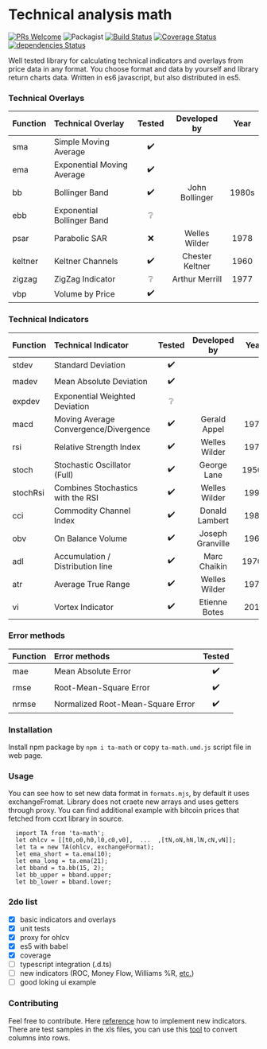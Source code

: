 
Technical analysis math
=========
[![PRs Welcome](https://img.shields.io/badge/PRs-welcome-brightgreen.svg?style=flat)](https://egghead.io/courses/how-to-contribute-to-an-open-source-project-on-github) ![Packagist](https://img.shields.io/packagist/l/doctrine/orm.svg) [![Build Status](https://travis-ci.org/munrocket/ta-math.svg?branch=master)](https://travis-ci.org/munrocket/ta-math) [![Coverage Status](https://coveralls.io/repos/github/munrocket/ta-math/badge.svg?branch=master)](https://coveralls.io/github/munrocket/ta-math?branch=master) [![dependencies Status](https://david-dm.org/munrocket/ta-math/status.svg)](https://david-dm.org/munrocket/ta-math)

Well tested library for calculating technical indicators and overlays from price data in any format. You choose format and data by yourself and library return charts data. Written in es6 javascript, but also distributed in es5.

[//]: # (used emoji ✔️️❔❌)

### Technical Overlays
| Function  | Technical Overlay                     | Tested  | Developed by     | Year |
|:----------|:--------------------------------------|:-------:|:----------------:|:----:|
| sma       | Simple Moving Average                 |    ✔️️    |                  |      |
| ema       | Exponential Moving Average            |    ✔️️    |                  |      |
| bb        | Bollinger Band                        |    ✔️️    | John Bollinger   | 1980s|
| ebb       | Exponential Bollinger Band            |    ❔    |                  |      |
| psar      | Parabolic SAR                         |    ❌    | Welles Wilder    | 1978 |
| keltner   | Keltner Channels                      |    ✔️️    | Chester Keltner  | 1960 |
| zigzag    | ZigZag Indicator                      |    ❔    | Arthur Merrill   | 1977 |
| vbp       | Volume by Price                       |    ✔️️    |                  |      |

### Technical Indicators
| Function  | Technical Indicator                   | Tested  | Developed by     | Year |
|:----------|:--------------------------------------|:-------:|:----------------:|:----:|
| stdev     | Standard Deviation                    |   ✔️️    |                  |      |
| madev     | Mean Absolute Deviation               |   ✔️    |                  |      |
| expdev    | Exponential Weighted Deviation        |   ❔    |                  |      |
| macd      | Moving Average Convergence/Divergence |   ✔️    | Gerald Appel     | 1979 |
| rsi       | Relative Strength Index               |   ✔️    | Welles Wilder    | 1978 |
| stoch     | Stochastic Oscillator (Full)          |   ✔️    | George Lane      | 1950s|
| stochRsi  | Combines Stochastics with the RSI     |   ✔️    | Welles Wilder    | 1994 |
| cci       | Commodity Channel Index               |   ✔️    | Donald Lambert   | 1980 |
| obv       | On Balance Volume                     |   ✔️    | Joseph Granville | 1963 |
| adl       | Accumulation / Distribution line      |   ✔️    | Marc Chaikin     | 1970s|
| atr       | Average True Range                    |   ✔️    | Welles Wilder    | 1978 |
| vi        | Vortex Indicator                      |   ✔️    | Etienne Botes    | 2010 |

### Error methods
| Function  | Error methods                         | Tested  |
|:----------|:--------------------------------------|:-------:|
| mae       | Mean Absolute Error                   |    ✔️    |
| rmse      | Root-Mean-Square Error                |    ✔️    |
| nrmse     | Normalized Root-Mean-Square Error     |    ✔️    |

### Installation

Install npm package by `npm i ta-math` or copy `ta-math.umd.js` script file in web page.

### Usage

You can see how to set new data format in `formats.mjs`, by default it uses exchangeFromat. Library does not craete new arrays and uses getters through proxy. You can find additional example with bitcoin prices that fetched from ccxt library in source.
```
  import TA from 'ta-math';
  let ohlcv = [[t0,o0,h0,l0,c0,v0],  ...  ,[tN,oN,hN,lN,cN,vN]];
  let ta = new TA(ohlcv, exchangeFormat);
  let ema_short = ta.ema(10);
  let ema_long = ta.ema(21);
  let bband = ta.bb(15, 2);
  let bb_upper = bband.upper;
  let bb_lower = bband.lower;
```

### 2do list

- [X] basic indicators and overlays
- [X] unit tests
- [X] proxy for ohlcv
- [X] es5 with babel
- [X] coverage
- [ ] typescript integration (.d.ts)
- [ ] new indicators (ROC, Money Flow, Williams %R, [etc.](https://www.metatrader4.com/en/trading-platform/help/analytics/tech_indicators/bulls_power))
- [ ] good loking ui example

### Contributing

Feel free to contribute. Here [reference](http://stockcharts.com/school/doku.php?id=chart_school:technical_indicators) how to implement new indicators. There are test samples in the xls files, you can use this [tool](https://www.browserling.com/tools/text-columns-to-rows) to convert columns into rows.
